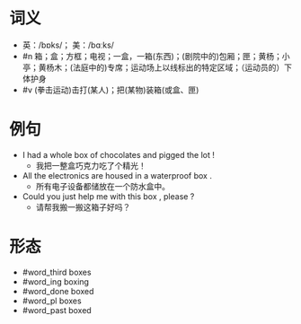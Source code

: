 # 词义
- 英：/bɒks/； 美：/bɑːks/
- #n 箱；盒；方框；电视；一盒，一箱(东西)；(剧院中的)包厢；匣；黄杨；小亭；黄杨木；(法庭中的)专席；运动场上以线标出的特定区域；（运动员的）下体护身
- #v (拳击运动)击打(某人)；把(某物)装箱(或盒、匣)
# 例句
- I had a whole box of chocolates and pigged the lot !
	- 我把一整盒巧克力吃了个精光！
- All the electronics are housed in a waterproof box .
	- 所有电子设备都储放在一个防水盒中。
- Could you just help me with this box , please ?
	- 请帮我搬一搬这箱子好吗？
# 形态
- #word_third boxes
- #word_ing boxing
- #word_done boxed
- #word_pl boxes
- #word_past boxed
